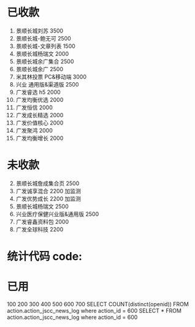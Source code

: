 # 已收款

1.  景顺长城刘苏 3500
2.  景顺长城-鲍无可 2500
3.  景顺长城-文章列表 1500
4.  景顺长城杨瑞文 2000
5.  景顺长城余广集合 2500
6.  景顺长城余广 2500
7.  米其林投票 PC&移动端 3000
8.  兴业 通用版&渠道版 2500
9.  广发睿选 h5 2000
10. 广发均衡优选 2000
11. 广发恒信 2000
12. 广发成长精选 2000
13. 广发价值核心 2000
14. 广发聚鸿 2000
15. 广发均衡增长 2000

# 未收款

2. 景顺长城詹成集合页 2500
3. 广发诚享混合 2200 加监测
4. 广发优势成长 2200 加监测
5. 景顺长城杨瑞文 2500
6. 兴业医疗保健兴业版&通用版 2500
7. 广发睿鑫资料包 2000
8. 广发全球科技 2200

# 统计代码 code:

# 已用

100
200
300
400
500
600
700
SELECT COUNT(distinct(openid)) FROM action.action_jscc_news_log where action_id = 600
SELECT * FROM action.action_jscc_news_log where action_id = 600
